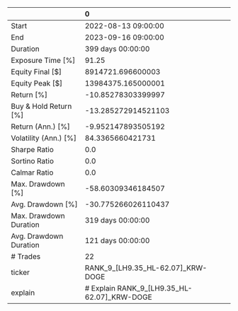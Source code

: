|                        | 0                                           |
|:-----------------------|:--------------------------------------------|
| Start                  | 2022-08-13 09:00:00                         |
| End                    | 2023-09-16 09:00:00                         |
| Duration               | 399 days 00:00:00                           |
| Exposure Time [%]      | 91.25                                       |
| Equity Final [$]       | 8914721.696600003                           |
| Equity Peak [$]        | 13984375.165000001                          |
| Return [%]             | -10.85278303399997                          |
| Buy & Hold Return [%]  | -13.285272914521103                         |
| Return (Ann.) [%]      | -9.952147893505192                          |
| Volatility (Ann.) [%]  | 84.3365660421731                            |
| Sharpe Ratio           | 0.0                                         |
| Sortino Ratio          | 0.0                                         |
| Calmar Ratio           | 0.0                                         |
| Max. Drawdown [%]      | -58.60309346184507                          |
| Avg. Drawdown [%]      | -30.775266026110437                         |
| Max. Drawdown Duration | 319 days 00:00:00                           |
| Avg. Drawdown Duration | 121 days 00:00:00                           |
| # Trades               | 22                                          |
| ticker                 | RANK_9_[LH9.35_HL-62.07]_KRW-DOGE           |
| explain                | # Explain RANK_9_[LH9.35_HL-62.07]_KRW-DOGE |
